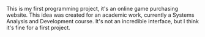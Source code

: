 This is my first programming project, it's an online game purchasing website. This idea was created for an academic work, currently a Systems Analysis and Development course. It's not an incredible interface, but I think it's fine for a first project.
